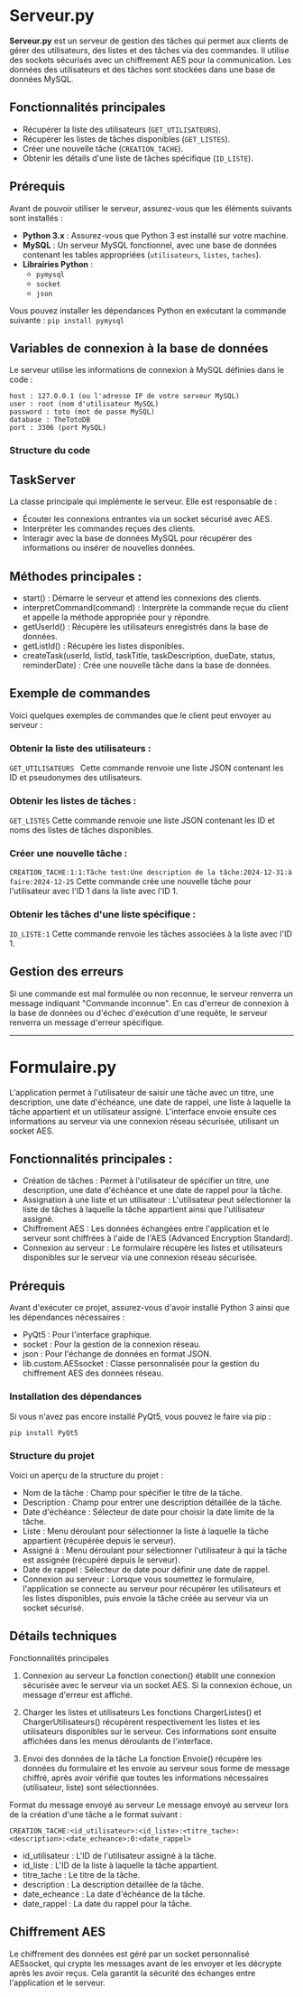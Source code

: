 # Serveur.py

**Serveur.py** est un serveur de gestion des tâches qui permet aux clients de gérer des utilisateurs, des listes et des tâches via des commandes. Il utilise des sockets sécurisés avec un chiffrement AES pour la communication. Les données des utilisateurs et des tâches sont stockées dans une base de données MySQL.

## Fonctionnalités principales
- Récupérer la liste des utilisateurs (`GET_UTILISATEURS`).
- Récupérer les listes de tâches disponibles (`GET_LISTES`).
- Créer une nouvelle tâche (`CREATION_TACHE`).
- Obtenir les détails d'une liste de tâches spécifique (`ID_LISTE`).

## Prérequis

Avant de pouvoir utiliser le serveur, assurez-vous que les éléments suivants sont installés :

- **Python 3.x** : Assurez-vous que Python 3 est installé sur votre machine.
- **MySQL** : Un serveur MySQL fonctionnel, avec une base de données contenant les tables appropriées (`utilisateurs`, `listes`, `taches`).
- **Librairies Python** :
  - `pymysql`
  - `socket`
  - `json`

Vous pouvez installer les dépendances Python en exécutant la commande suivante :
`pip install pymysql`

## Variables de connexion à la base de données
Le serveur utilise les informations de connexion à MySQL définies dans le code :
```
host : 127.0.0.1 (ou l'adresse IP de votre serveur MySQL)
user : root (nom d'utilisateur MySQL)
password : toto (mot de passe MySQL)
database : TheTotoDB
port : 3306 (port MySQL)
```


### Structure du code
## TaskServer
La classe principale qui implémente le serveur. Elle est responsable de :

- Écouter les connexions entrantes via un socket sécurisé avec AES.
- Interpréter les commandes reçues des clients.
- Interagir avec la base de données MySQL pour récupérer des informations ou insérer de nouvelles données.

## Méthodes principales :
- start() : Démarre le serveur et attend les connexions des clients.
- interpretCommand(command) : Interprète la commande reçue du client et appelle la méthode appropriée pour y répondre.
- getUserId() : Récupère les utilisateurs enregistrés dans la base de données.
- getListId() : Récupère les listes disponibles.
- createTask(userId, listId, taskTitle, taskDescription, dueDate, status, reminderDate) : Crée une nouvelle tâche dans la base de données.

## Exemple de commandes
Voici quelques exemples de commandes que le client peut envoyer au serveur :

### Obtenir la liste des utilisateurs :

`GET_UTILISATEURS `
Cette commande renvoie une liste JSON contenant les ID et pseudonymes des utilisateurs.

### Obtenir les listes de tâches :

`GET_LISTES`
Cette commande renvoie une liste JSON contenant les ID et noms des listes de tâches disponibles.

### Créer une nouvelle tâche :

`CREATION_TACHE:1:1:Tâche test:Une description de la tâche:2024-12-31:à faire:2024-12-25`
Cette commande crée une nouvelle tâche pour l'utilisateur avec l'ID 1 dans la liste avec l'ID 1.

### Obtenir les tâches d'une liste spécifique :

`ID_LISTE:1`
Cette commande renvoie les tâches associées à la liste avec l'ID 1.

## Gestion des erreurs
Si une commande est mal formulée ou non reconnue, le serveur renverra un message indiquant "Commande inconnue".
En cas d'erreur de connexion à la base de données ou d'échec d'exécution d'une requête, le serveur renverra un message d'erreur spécifique.


---------------------------------------------------------------------------------------------------------------------



# Formulaire.py

L'application permet à l'utilisateur de saisir une tâche avec un titre, une description, une date d'échéance, une date de rappel, une liste à laquelle la tâche appartient et un utilisateur assigné. L'interface envoie ensuite ces informations au serveur via une connexion réseau sécurisée, utilisant un socket AES.

## Fonctionnalités principales :
- Création de tâches : Permet à l'utilisateur de spécifier un titre, une description, une date d'échéance et une date de rappel pour la tâche.
- Assignation à une liste et un utilisateur : L'utilisateur peut sélectionner la liste de tâches à laquelle la tâche appartient ainsi que l'utilisateur assigné.
- Chiffrement AES : Les données échangées entre l'application et le serveur sont chiffrées à l'aide de l'AES (Advanced Encryption Standard).
- Connexion au serveur : Le formulaire récupère les listes et utilisateurs disponibles sur le serveur via une connexion réseau sécurisée.

## Prérequis
Avant d'exécuter ce projet, assurez-vous d'avoir installé Python 3 ainsi que les dépendances nécessaires :

- PyQt5 : Pour l'interface graphique.
- socket : Pour la gestion de la connexion réseau.
- json : Pour l'échange de données en format JSON.
- lib.custom.AESsocket : Classe personnalisée pour la gestion du chiffrement AES des données réseau.

### Installation des dépendances
Si vous n'avez pas encore installé PyQt5, vous pouvez le faire via pip :

`pip install PyQt5`

### Structure du projet
Voici un aperçu de la structure du projet :

- Nom de la tâche : Champ pour spécifier le titre de la tâche.
- Description : Champ pour entrer une description détaillée de la tâche.
- Date d'échéance : Sélecteur de date pour choisir la date limite de la tâche.
- Liste : Menu déroulant pour sélectionner la liste à laquelle la tâche appartient (récupérée depuis le serveur).
- Assigné à : Menu déroulant pour sélectionner l'utilisateur à qui la tâche est assignée (récupéré depuis le serveur).
- Date de rappel : Sélecteur de date pour définir une date de rappel.
- Connexion au serveur : Lorsque vous soumettez le formulaire, l'application se connecte au serveur pour récupérer les utilisateurs et les listes disponibles, puis envoie la tâche créée au serveur via un socket sécurisé.

## Détails techniques
Fonctionnalités principales
1. Connexion au serveur
La fonction conection() établit une connexion sécurisée avec le serveur via un socket AES. Si la connexion échoue, un message d'erreur est affiché.

2. Charger les listes et utilisateurs
Les fonctions ChargerListes() et ChargerUtilisateurs() récupèrent respectivement les listes et les utilisateurs disponibles sur le serveur. Ces informations sont ensuite affichées dans les menus déroulants de l'interface.

3. Envoi des données de la tâche
La fonction Envoie() récupère les données du formulaire et les envoie au serveur sous forme de message chiffré, après avoir vérifié que toutes les informations nécessaires (utilisateur, liste) sont sélectionnées.

Format du message envoyé au serveur
Le message envoyé au serveur lors de la création d'une tâche a le format suivant :

`CREATION_TACHE:<id_utilisateur>:<id_liste>:<titre_tache>:<description>:<date_echeance>:0:<date_rappel>`
- id_utilisateur : L'ID de l'utilisateur assigné à la tâche.
- id_liste : L'ID de la liste à laquelle la tâche appartient.
- titre_tache : Le titre de la tâche.
- description : La description détaillée de la tâche.
- date_echeance : La date d'échéance de la tâche.
- date_rappel : La date du rappel pour la tâche.

## Chiffrement AES
Le chiffrement des données est géré par un socket personnalisé AESsocket, qui crypte les messages avant de les envoyer et les décrypte après les avoir reçus. Cela garantit la sécurité des échanges entre l'application et le serveur.

